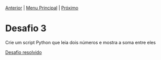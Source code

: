 [Anterior](Desafio2.md) | [Menu Principal](/README.md/) | [Próximo](desafio4.md)

# Desafio 3  

Crie um script Python que leia dois números e mostra a soma entre eles  

[Desafio resolvido](/Exercicios-Python/Desafios/desafio003.py/)